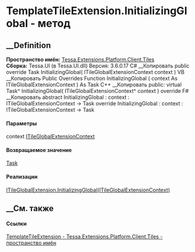 # TemplateTileExtension.InitializingGlobal - метод
##  __Definition
 **Пространство имён:**
[Tessa.Extensions.Platform.Client.Tiles](N_Tessa_Extensions_Platform_Client_Tiles.htm)  
 **Сборка:** Tessa.UI (в Tessa.UI.dll) Версия: 3.6.0.17
C# __Копировать
     public override Task InitializingGlobal(
    	ITileGlobalExtensionContext context
    )
VB __Копировать
     Public Overrides Function InitializingGlobal ( 
    	context As ITileGlobalExtensionContext
    ) As Task
C++ __Копировать
     public:
    virtual Task^ InitializingGlobal(
    	ITileGlobalExtensionContext^ context
    ) override
F# __Копировать
     abstract InitializingGlobal : 
            context : ITileGlobalExtensionContext -> Task 
    override InitializingGlobal : 
            context : ITileGlobalExtensionContext -> Task 
#### Параметры
context
[ITileGlobalExtensionContext](T_Tessa_UI_Tiles_Extensions_ITileGlobalExtensionContext.htm)
#### Возвращаемое значение
[Task](https://learn.microsoft.com/dotnet/api/system.threading.tasks.task)
#### Реализации
[ITileGlobalExtension.InitializingGlobal(ITileGlobalExtensionContext)](M_Tessa_UI_Tiles_Extensions_ITileGlobalExtension_InitializingGlobal.htm)  
##  __См. также
#### Ссылки
[TemplateTileExtension -
](T_Tessa_Extensions_Platform_Client_Tiles_TemplateTileExtension.htm)
[Tessa.Extensions.Platform.Client.Tiles - пространство
имён](N_Tessa_Extensions_Platform_Client_Tiles.htm)
